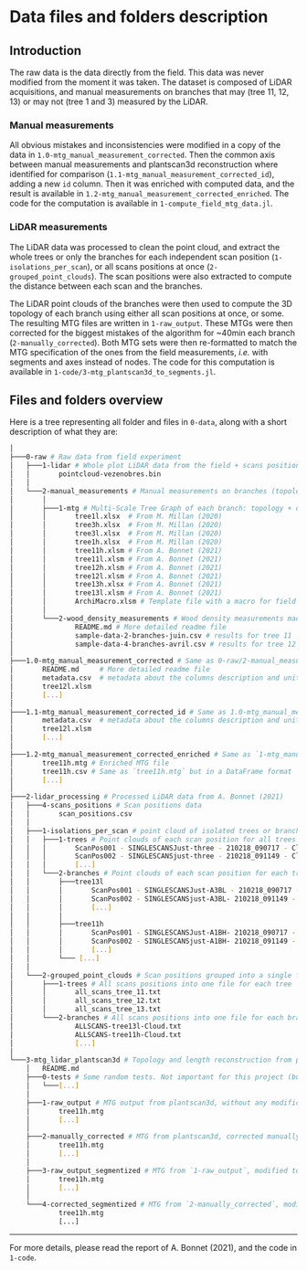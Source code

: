 # Data files and folders description

## Introduction

The raw data is the data directly from the field. This data was never modified from the moment it was taken. The dataset is composed of LiDAR acquisitions, and manual measurements on branches that may (tree 11, 12, 13) or may not (tree 1 and 3) measured by the LiDAR.

### Manual measurements

All obvious mistakes and inconsistencies were modified in a copy of the data in `1.0-mtg_manual_measurement_corrected`. Then the common axis between manual measurements and plantscan3d reconstruction where identified for comparison (`1.1-mtg_manual_measurement_corrected_id`), adding a new `id` column. Then it was enriched with computed data, and the result is available in `1.2-mtg_manual_measurement_corrected_enriched`. The code for the computation is available in `1-compute_field_mtg_data.jl`.

### LiDAR measurements

The LiDAR data was processed to clean the point cloud, and extract the whole trees or only the branches for each independent scan position (`1-isolations_per_scan`), or all scans positions at once (`2-grouped_point_clouds`). The scan positions were also extracted to compute the distance between each scan and the branches.

The LiDAR point clouds of the branches were then used to compute the 3D topology of each branch using either all scan positions at once, or some. The resulting MTG files are written in `1-raw_output`. These MTGs were then corrected for the biggest mistakes of the algorithm for ~40min each branch (`2-manually_corrected`). Both MTG sets were then re-formatted to match the MTG specification of the ones from the field measurements, *i.e.* with segments and axes instead of nodes. The code for this computation is available in `1-code/3-mtg_plantscan3d_to_segments.jl`.

## Files and folders overview

Here is a tree representing all folder and files in `0-data`, along with a short description of what they are:

```bash
│
├───0-raw # Raw data from field experiment
│   ├───1-lidar # Whole plot LiDAR data from the field + scans positions
│   │       pointcloud-vezenobres.bin
│   │
│   └───2-manual_measurements # Manual measurements on branches (topology + dimensions + density)
│       │
│       ├───1-mtg # Multi-Scale Tree Graph of each branch: topology + dimensions
│       │       tree1l.xlsx  # From M. Millan (2020)
│       │       tree3h.xlsx  # From M. Millan (2020)
│       │       tree3l.xlsx  # From M. Millan (2020)
│       │       tree1h.xlsx  # From M. Millan (2020)
│       │       tree11h.xlsm # From A. Bonnet (2021)
│       │       tree11l.xlsm # From A. Bonnet (2021)
│       │       tree12h.xlsm # From A. Bonnet (2021)
│       │       tree12l.xlsm # From A. Bonnet (2021)
│       │       tree13h.xlsx # From A. Bonnet (2021)
│       │       tree13l.xlsm # From A. Bonnet (2021)
│       │       ArchiMacro.xlsm # Template file with a macro for field measurements
│       │
│       └───2-wood_density_measurements # Wood density measurements made on branches samples
│               README.md # More detailed readme file
│               sample-data-2-branches-juin.csv # results for tree 11
│               sample-data-4-branches-avril.csv # results for tree 12 and 13
│
├───1.0-mtg_manual_measurement_corrected # Same as 0-raw/2-manual_measurements but corrected for inconsistencies
│       README.md     # More detailed readme file
│       metadata.csv  # metadata about the columns description and units
│       tree12l.xlsm
│       [...]
│
├───1.1-mtg_manual_measurement_corrected_id # Same as 1.0-mtg_manual_measurement_corrected but A2 axis identified with unique ID to match plantscan3d axis
│       metadata.csv  # metadata about the columns description and units
│       tree12l.xlsm
│       [...]
│
├───1.2-mtg_manual_measurement_corrected_enriched # Same as `1-mtg_manual_measurement_corrected` but enriched with computed data
│       tree11h.mtg # Enriched MTG file
│       tree11h.csv # Same as `tree11h.mtg` but in a DataFrame format
│       [...]
│
├───2-lidar_processing # Processed LiDAR data from A. Bonnet (2021)
│   ├───4-scans_positions # Scan positions data
│   │       scan_positions.csv
│   │
│   ├───1-isolations_per_scan # point cloud of isolated trees or branches for each scan position
│   │   ├───1-trees # Point clouds of each scan position for all trees
│   │   │       ScanPos001 - SINGLESCANSJust-three - 210218_090717 - Cloud.txt
│   │   │       ScanPos002 - SINGLESCANSjust-three - 210218_091149 - Cloud.txt
│   │   │       [...]
│   │   └───2-branches # Point clouds of each scan position for each tree branch
│   │       ├───tree13l
│   │       │       ScanPos001 - SINGLESCANSJust-A3BL - 210218_090717 - Cloud - Cloud.txt
│   │       │       ScanPos002 - SINGLESCANSjust-A3BL- 210218_091149 - Cloud - Cloud.txt
│   │       │       [...]
│   │       │
│   │       ├───tree11h
│   │       │       ScanPos001 - SINGLESCANSJust-A1BH- 210218_090717 - Cloud - Cloud.txt
│   │       │       ScanPos002 - SINGLESCANSjust-A1BH- 210218_091149 - Cloud - Cloud.txt
│   │       │       [...]
│   │       └─── [...]
│   │
│   └───2-grouped_point_clouds # Scan positions grouped into a single file
│       ├───1-trees # All scans positions into one file for each tree
│       │       all_scans_tree_11.txt
│       │       all_scans_tree_12.txt
│       │       all_scans_tree_13.txt
│       └───2-branches # All scans positions into one file for each branch and manually cleaned
│               ALLSCANS-tree13l-Cloud.txt
│               ALLSCANS-tree11h-Cloud.txt
│               [...]
│
└───3-mtg_lidar_plantscan3d # Topology and length reconstruction from point clouds using plantscan3d
    │   README.md
    ├───0-tests # Some random tests. Not important for this project (but could be for another)
    │   └───[...]
    │
    ├───1-raw_output # MTG output from plantscan3d, without any modification
    │       tree11h.mtg
    │       [...]
    │
    ├───2-manually_corrected # MTG from plantscan3d, corrected manually for bigest errors (~40 min work each branch)
    │       tree11h.mtg
    │       [...]
    │
    ├───3-raw_output_segmentized # MTG from `1-raw_output`, modified to match the field format (A + S instead of N)
    │       tree11h.mtg
    │       [...]
    │
    └───4-corrected_segmentized # MTG from `2-manually_corrected`, modified to match the field format (A + S instead of N)
            tree11h.mtg
            [...]
```

---

For more details, please read the report of A. Bonnet (2021), and the code in `1-code`.
